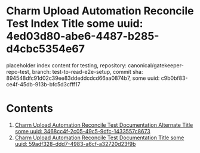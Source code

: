 # Charm Upload Automation Reconcile Test Index Title some uuid: 4ed03d80-abe6-4487-b285-d4cbc5354e67
 placeholder index content for testing,  repository: canonical/gatekeeper-repo-test,  branch: test-to-read-e2e-setup,  commit sha: 894548dfc91d02c39ee83ddeddcdcd66aa0874b7,  some uuid: c9b0bf83-ce4f-45db-913b-bfc5d3cfff17

# Contents

1. [Charm Upload Automation Reconcile Test Documentation Alternate Title some uuid: 3468cc4f-2c05-49c5-9dfc-1433557c8673](alternate-doc.md)
1. [Charm Upload Automation Reconcile Test Documentation Title some uuid: 59adf328-ddd7-4983-a6cf-a32720d23f9b](doc.md)